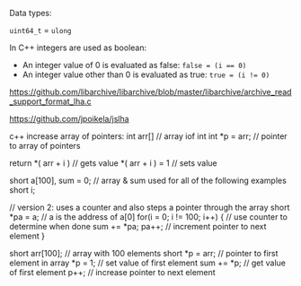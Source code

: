 ﻿
Data types:

`uint64_t` = `ulong`

In C++ integers are used as boolean:
- An integer value of 0 is evaluated as false: `false = (i == 0)`
- An integer value other than 0 is evaluated as true: `true = (i != 0)`


https://github.com/libarchive/libarchive/blob/master/libarchive/archive_read_support_format_lha.c


https://github.com/jpoikela/jslha



c++ increase array of pointers:
int arr[] // array iof int
int *p = arr; // pointer to array of pointers

return *( arr + i ) // gets value
*( arr + i ) = 1 // sets value



short a[100], sum = 0; // array & sum used for all of the following examples
short i;

// version 2: uses a counter and also steps a pointer through the array
short *pa = a; // a is the address of a[0]
for(i = 0; i != 100; i++) { // use counter to determine when done
  sum += *pa;
  pa++; // increment pointer to next element
}


short arr[100]; // array with 100 elements
short *p = arr; // pointer to first element in array
*p = 1; // set value of first element
sum += *p; // get value of first element
p++; // increase pointer to next element